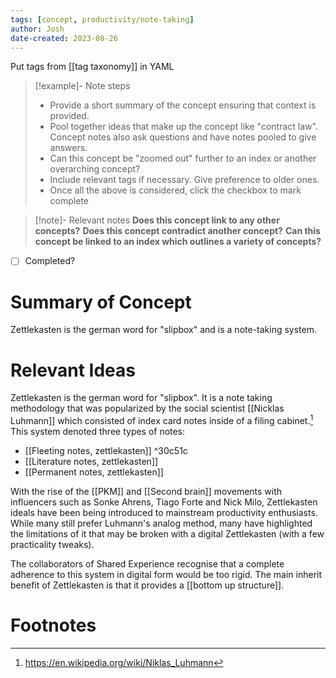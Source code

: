 ```yaml
---
tags: [concept, productivity/note-taking]
author: Josh
date-created: 2023-08-26
---
```


Put tags from [[tag taxonomy]] in YAML

> [!example]- Note steps
> - Provide a short summary of the concept ensuring that context is provided.
> - Pool together ideas that make up the concept like "contract law". Concept notes also ask questions and have notes pooled to give answers.
> - Can this concept be "zoomed out" further to an index or another overarching concept?
> - Include relevant tags if necessary. Give preference to older ones.
> - Once all the above is considered, click the checkbox to mark complete

> [!note]- Relevant notes
> **Does this concept link to any other concepts?**
> **Does this concept contradict another concept?**
> **Can this concept be linked to an index which outlines a variety of concepts?**

- [ ] Completed?

# Summary of Concept

Zettlekasten is the german word for "slipbox" and is a note-taking system.

# Relevant Ideas

Zettlekasten is the german word for "slipbox". It is a note taking methodology that was popularized by the social scientist [[Nicklas Luhmann]] which consisted of index card notes inside of a filing cabinet.[^1] This system denoted three types of notes:
- [[Fleeting notes, zettlekasten]] ^30c51c
- [[Literature notes, zettlekasten]]
- [[Permanent notes, zettlekasten]]

With the rise of the [[PKM]] and [[Second brain]] movements with influencers such as Sonke Ahrens, Tiago Forte and Nick Milo, Zettlekasten ideals have been being introduced to mainstream productivity enthusiasts. While many still prefer Luhmann's analog method, many have highlighted the limitations of it that may be broken with a digital Zettlekasten (with a few practicality tweaks).

The collaborators of Shared Experience recognise that a complete adherence to this system in digital form would be too rigid. The main inherit benefit of Zettlekasten is that it provides a [[bottom up structure]].

# Footnotes

[^1]: <https://en.wikipedia.org/wiki/Niklas_Luhmann>